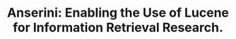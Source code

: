 ---
title: "Anserini: Enabling the Use of Lucene for Information Retrieval Research."
collection: publications
paperurl: '/files/pub/Yang_etal_SIGIR2017.pdf'
demo: '/files/slides/SiGIR2017_Anserini.pptx'
code: 'https://github.com/castorini/Anserini'
pubtag: 'tool'
citation: '<strong>Peilin Yang</strong>, Hui Fang and Jimmy Lin. <strong><i>Anserini: Enabling the Use of Lucene for Information Retrieval Research.</i></strong>. In Proceedings of the 40th International ACM SIGIR Conference on Research and Development in Information Retrieval (<strong class="conference"><i>SIGIR&#39;2017</i></strong>). ACM, New York, NY, USA, 1253-1256.'
bibtex: '<pre>@inproceedings{Yang:2017:AEU:3077136.3080721,<br>
 author = {Yang, Peilin and Fang, Hui and Lin, Jimmy},<br>
 title = {Anserini: Enabling the Use of Lucene for Information Retrieval Research},<br>
 booktitle = {Proceedings of the 40th International ACM SIGIR Conference on Research and Development in Information Retrieval},<br>
 series = {SIGIR &#39;17},<br>
 year = {2017},<br>
 isbn = {978-1-4503-5022-8},<br>
 location = {Shinjuku, Tokyo, Japan},<br>
 pages = {1253--1256},<br>
 numpages = {4},<br>
 url = {http://doi.acm.org/10.1145/3077136.3080721},<br>
 doi = {10.1145/3077136.3080721},<br>
 acmid = {3080721},<br>
 publisher = {ACM},<br>
 address = {New York, NY, USA},<br>
 keywords = {multi-threaded inverted indexing, open-source toolkits, reproducibility, trec test collections},<br>
}
</pre>'
---